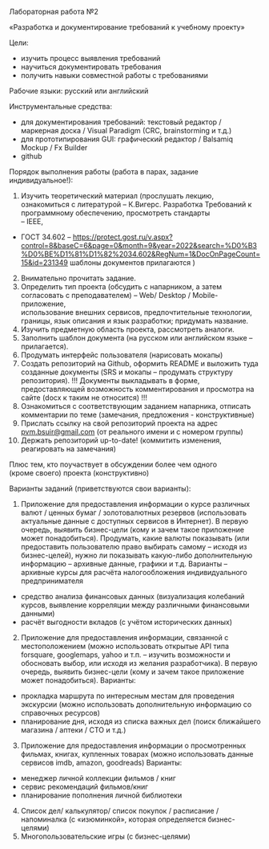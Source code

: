 Лабораторная	работа	№2

«Разработка и документирование требований к учебному проекту»

Цели:	

- изучить	процесс	выявления	требований
- научиться	документировать	требования
- получить	навыки	совместной	работы	с	требованиями

Рабочие	языки:	русский	или	английский

Инструментальные	средства:

- для	документирования	требований:	текстовый	редактор /	
маркерная	доска	/	Visual	Paradigm	(CRC,	brainstorming	и	т.д.)
- для	прототипирования	GUI:	графический	редактор	/	Balsamiq	
Mockup	/	Fx	Builder
- github

Порядок	выполнения	работы	(работа	в	парах,	задание	индивидуальное!):

1. Изучить теоретический материал (прослушать	лекцию,	ознакомиться с литературой – К.Вигерс. Разработка Требований к	
программному	обеспечению,	просмотреть	стандарты	
– IEEE, 
- ГОСТ 34.602	– https://protect.gost.ru/v.aspx?control=8&baseC=6&page=0&month=9&year=2022&search=%D0%B3%D0%BE%D1%81%D1%82%2034.602&RegNum=1&DocOnPageCount=15&id=231349
шаблоны	документов	прилагаются )
2. Внимательно	прочитать задание.
3. Определить тип проекта (обсудить	с	напарником,	а	затем	
согласовать	с	преподавателем)	– Web/	Desktop	/	Mobile-приложение,	
использование	внешних	сервисов,	предпочтительные	технологии,	
границы,	язык	описания	и	язык	разработки;	придумать	название.
4. Изучить	предметную	область	проекта,	рассмотреть	аналоги.	
5. Заполнить	шаблон	документа	(на	русском	или	английском	языке	–
прилагается).	
6. Продумать	интерфейс	пользователя	(нарисовать	мокапы)
7. Создать	репозиторий	на	Github,	оформить	README и	выложить	туда	
созданные	документы (SRS и	мокапы – продумать	структуру
репозитория). !!! Документы	выкладывать	в	форме,	
предоставляющей	возможность	комментирования	и	просмотра	на	
сайте	(docx	к	таким	не	относится) !!!
8. Ознакомиться	с	соответствующим	заданием	напарника,	отписать	
комментарии	по	теме	(замечания,	предложения	- конструктивные)
9. Прислать	ссылку	на	свой	репозиторий	проекта на	адрес	
pvm.bsuir@gmail.com (от	реального	имени	и	с	номером	группы)
10. Держать	репозиторий	up-to-date! (коммитить	изменения,	
реагировать	на	замечания)

Плюс	тем,	кто	поучаствует	в	обсуждении	более	чем	одного	
(кроме	своего) проекта	(конструктивно)

Варианты заданий (приветствуются свои варианты):
1. Приложение для предоставления информации о курсе различных
валют / ценных бумаг / золотовалютных резервов (использовать
актуальные данные с доступных сервисов в Интернет). В первую
очередь, выявить бизнес-цели (кому и зачем такое приложение
может понадобиться). Продумать, какие валюты показывать (или
предоставить пользователю право выбирать самому – исходя из
бизнес-целей), нужно ли показывать какую-либо дополнительную
информацию – архивные данные, графики и т.д.
Варианты
– архивные курсы для расчёта налогообложения индивидуального
предпринимателя
- средство анализа финансовых данных (визуализация колебаний
курсов, выявление корреляции между различными финансовыми
данными)
- расчёт выгодности вкладов (с учётом исторических данных)
2. Приложение для предоставления информации, связанной с
местоположением (можно использовать открытые API типа
forsquare, googlemaps, yahoo и т.п. – изучить возможности и
обосновать выбор, или исходя из желания разработчика). В первую
очередь, выявить бизнес-цели (кому и зачем такое приложение
может понадобиться).
Варианты:
- прокладка маршрута по интересным местам для проведения
экскурсии (можно использовать дополнительную информацию со
справочных ресурсов)
- планирование дня, исходя из списка важных дел (поиск ближайшего
магазина / аптеки / СТО и т.д.)
3. Приложение для предоставления информации о просмотренных
фильмах, книгах, купленных товарах (можно использовать данные
сервисов imdb, amazon, goodreads)
Варианты:
- менеджер личной коллекции фильмов / книг
- сервис рекомендаций фильмов/книг
- планирование пополнения личной библиотеки
4. Список дел/ калькулятор/ список покупок / расписание /
напоминалка (с «изюминкой», которая определяется бизнес-
целями)
5. Многопользовательские игры (с бизнес-целями)

